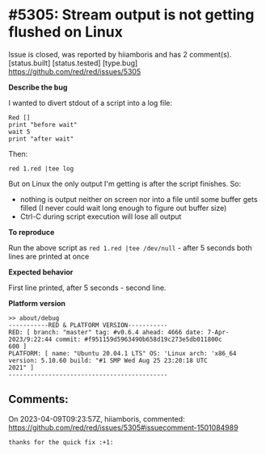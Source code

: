 
#5305: Stream output is not getting flushed on Linux
================================================================================
Issue is closed, was reported by hiiamboris and has 2 comment(s).
[status.built] [status.tested] [type.bug]
<https://github.com/red/red/issues/5305>

**Describe the bug**

I wanted to divert stdout of a script into a log file:
```
Red []
print "before wait"
wait 5 
print "after wait"
```
Then:
```
red 1.red |tee log
```
But on Linux the only output I'm getting is after the script finishes. So:
- nothing is output neither on screen nor into a file until some buffer gets filled (I never could wait long enough to figure out buffer size)
- Ctrl-C during script execution will lose all output

**To reproduce**

Run the above script as `red 1.red |tee /dev/null` - after 5 seconds both lines are printed at once

**Expected behavior**

First line printed, after 5 seconds - second line.

**Platform version**
```
>> about/debug
-----------RED & PLATFORM VERSION-----------
RED: [ branch: "master" tag: #v0.6.4 ahead: 4666 date: 7-Apr-2023/9:22:44 commit: #f951159d5963490b658d19c273e5db011800c
600 ]
PLATFORM: [ name: "Ubuntu 20.04.1 LTS" OS: 'Linux arch: 'x86_64 version: 5.10.60 build: "#1 SMP Wed Aug 25 23:20:18 UTC
2021" ]
--------------------------------------------
```


Comments:
--------------------------------------------------------------------------------

On 2023-04-09T09:23:57Z, hiiamboris, commented:
<https://github.com/red/red/issues/5305#issuecomment-1501084989>

    thanks for the quick fix :+1:

